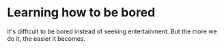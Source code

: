 # Learning how to be bored
It's difficult to be bored instead of seeking entertainment. But the more we do it, the easier it becomes.    

